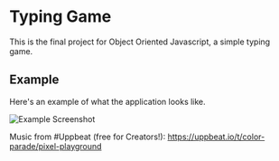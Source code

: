 # Typing Game

This is the final project for Object Oriented Javascript, a simple typing game.

## Example

Here's an example of what the application looks like.

![Example Screenshot](./assets/img/example.png)


Music from #Uppbeat (free for Creators!):
https://uppbeat.io/t/color-parade/pixel-playground